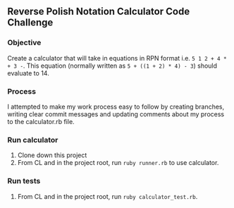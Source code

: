## Reverse Polish Notation Calculator Code Challenge

### Objective
Create a calculator that will take in equations in RPN format i.e. `5 1 2 + 4 * + 3 -`.
This equation (normally written as `5 + ((1 + 2) * 4) - 3`) should evaluate to 14.

### Process
I attempted to make my work process easy to follow by creating branches, writing clear
commit messages and updating comments about my process to the calculator.rb file.

### Run calculator
1. Clone down this project
2. From CL and in the project root, run `ruby runner.rb` to use calculator.

### Run tests
1. From CL and in the project root, run `ruby calculator_test.rb`.

